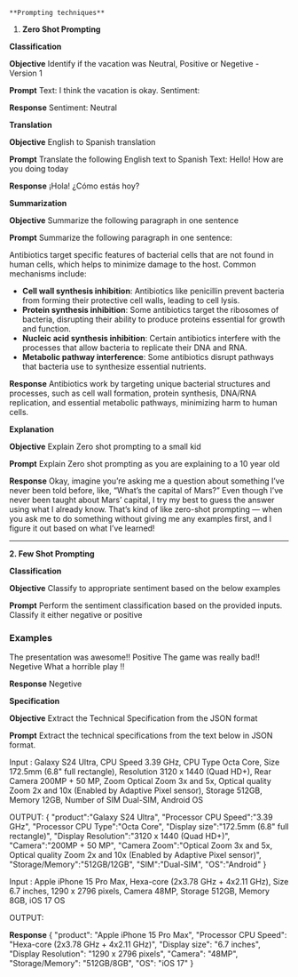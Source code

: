     **Prompting techniques**
1.	******Zero Shot Prompting******




**Classification**


**Objective**
Identify if the vacation was Neutral, Positive or Negetive - Version 1


**Prompt**
Text: I think the vacation is okay.
Sentiment:


**Response**
Sentiment: Neutral


****Translation****


**Objective**
English to Spanish translation

**Prompt**
Translate the following English text to Spanish
Text: Hello! How are you doing today

**Response**
¡Hola! ¿Cómo estás hoy?



****Summarization****


**Objective**
Summarize the following paragraph in one sentence

**Prompt**
Summarize the following paragraph in one sentence:

Antibiotics target specific features of bacterial cells that are not found in human cells, which helps to minimize damage to the host. Common mechanisms include:
- **Cell wall synthesis inhibition**: Antibiotics like penicillin prevent bacteria from forming their protective cell walls, leading to cell lysis.
- **Protein synthesis inhibition**: Some antibiotics target the ribosomes of bacteria, disrupting their ability to produce proteins essential for growth and function.
- **Nucleic acid synthesis inhibition**: Certain antibiotics interfere with the processes that allow bacteria to replicate their DNA and RNA.
- **Metabolic pathway interference**: Some antibiotics disrupt pathways that bacteria use to synthesize essential nutrients.



**Response**
Antibiotics work by targeting unique bacterial structures and processes, such as cell wall formation, protein synthesis, DNA/RNA replication, and essential metabolic pathways, minimizing harm to human cells.



****Explanation****


**Objective**
Explain Zero shot prompting to a small kid

**Prompt**
Explain Zero shot prompting as you are explaining to a 10 year old


**Response**
Okay, imagine you’re asking me a question about something I’ve never been told before, like, “What’s the capital of Mars?” Even though I’ve never been taught about Mars’ capital, I try my best to guess the answer using what I already know. That’s kind of like zero-shot prompting — when you ask me to do something without giving me any examples first, and I figure it out based on what I’ve learned!

--------------------------------------------------------------------------------------------------------------------------------------------------------------------------------------------------------------------------------------------------------------------------

****2. Few Shot Prompting****

****Classification****

**Objective**
Classify to appropriate sentiment based on the below examples

**Prompt**
Perform the sentiment classification based on the provided inputs. Classify it either negative or positive

### Examples ###

The presentation was awesome!! Positive
The game was really bad!! Negetive
What a horrible play !!



**Response**
Negetive


****Specification****

**Objective**
Extract the Technical Specification from the JSON format

**Prompt**
Extract the technical specifications from the text below in JSON format.

<Example>
Input : Galaxy S24 Ultra, CPU Speed 3.39 GHz, CPU Type Octa Core, Size 172.5mm (6.8" full rectangle), Resolution 3120 x 1440 (Quad HD+), Rear Camera 200MP + 50 MP, Zoom Optical Zoom 3x and 5x, Optical quality Zoom 2x and 10x (Enabled by Adaptive Pixel sensor), Storage 512GB, Memory 12GB, Number of SIM Dual-SIM, Android OS

OUTPUT:
{
	"product":"Galaxy S24 Ultra",
	"Processor CPU Speed":"3.39 GHz",
	"Processor CPU Type":"Octa Core",
	"Display size":"172.5mm (6.8" full rectangle)",
	"Display Resolution":"3120 x 1440 (Quad HD+)",
	"Camera":"200MP + 50 MP",
	"Camera Zoom":"Optical Zoom 3x and 5x, Optical quality Zoom 2x and 10x (Enabled by Adaptive Pixel sensor)",
	"Storage/Memory":"512GB/12GB",
	"SIM":"Dual-SIM",
	"OS":"Android"
}

Input : Apple iPhone 15 Pro Max, Hexa-core (2x3.78 GHz + 4x2.11 GHz), Size 6.7 inches, 1290 x 2796 pixels, Camera 48MP, Storage 512GB, Memory 8GB, iOS 17 OS

OUTPUT:



**Response**
{
	"product": "Apple iPhone 15 Pro Max",
	"Processor CPU Speed": "Hexa-core (2x3.78 GHz + 4x2.11 GHz)",
	"Display size": "6.7 inches",
	"Display Resolution": "1290 x 2796 pixels",
	"Camera": "48MP",
	"Storage/Memory": "512GB/8GB",
	"OS": "iOS 17"
}
